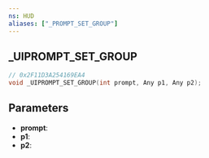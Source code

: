 ```yaml
---
ns: HUD
aliases: ["_PROMPT_SET_GROUP"]
---
```

## _UIPROMPT_SET_GROUP

```c
// 0x2F11D3A254169EA4
void _UIPROMPT_SET_GROUP(int prompt, Any p1, Any p2);
```

## Parameters
* **prompt**:
* **p1**:
* **p2**:

